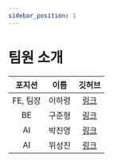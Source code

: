 ```yaml
---
sidebar_position: 1
---
```


# 팀원 소개

|포지션|이름|깃허브|
|:---:|:---:|:---:|
|FE, 팀장|이하령|[링크](https://github.com/haryung-lee)|
|BE|구준형|[링크](https://github.com/rnwnsgud)|
|AI|박진영|[링크](https://github.com/DevSlem)|
|AI|위성진|[링크](https://github.com/MintyProtein)|